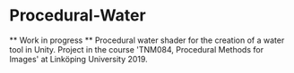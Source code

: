 # Procedural-Water
** Work in progress ** Procedural water shader for the creation of a water tool in Unity. Project in the course 'TNM084, Procedural Methods for Images' at Linköping University 2019. 
